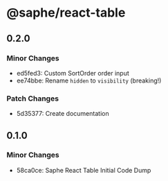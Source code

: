 # @saphe/react-table

## 0.2.0

### Minor Changes

- ed5fed3: Custom SortOrder order input
- ee74bbe: Rename `hidden` to `visibility` (breaking!)

### Patch Changes

- 5d35377: Create documentation

## 0.1.0

### Minor Changes

- 58ca0ce: Saphe React Table Initial Code Dump
